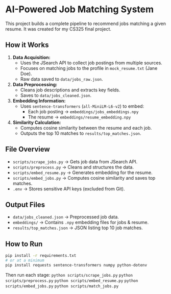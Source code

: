 # AI-Powered Job Matching System
This project builds a complete pipeline to recommend jobs matching a given resume.
It was created for my CS325 final project.

## How it Works
1. **Data Acquisition:**
    - Uses the JSearch API to collect job postings from multiple sources.
    - Focuses on matching jobs to the profile in `mock_resume.txt` (Jane Doe).
    - Raw data saved to `data/jobs_raw.json`.
2. **Data Preprocessing:**
    - Cleans job descriptions and extracts key fields.
    - Saves to `data/jobs_cleaned.json`.
3. **Embedding Information:**
    - Uses `sentence-transformers` (`all-MiniLM-L6-v2`) to embed:
        - Each job posting → `embeddings/jobs_embeddings.npy`
        - The resume → `embeddings/resume_embedding.npy`
4. **Similarity Calculation:**
    - Computes cosine similarity between the resume and each job.
    - Outputs the top 10 matches to `results/top_matches.json`.

## File Overview
- `scripts/scrape_jobs.py` → Gets job data from JSearch API.
- `scripts/preprocess.py` → Cleans and structures the data.
- `scripts/embed_resume.py` → Generates embedding for the resume.
- `scripts/embed_jobs.py` → Computes cosine similarity and saves top matches.
- `.env` → Stores sensitive API keys (excluded from Git).

## Output Files
- `data/jobs_cleaned.json` → Preprocessed job data.
- `embeddings/` → Contains `.npy` embedding files for jobs & resume.
- `results/top_matches.json` → JSON listing top 10 job matches.

## How to Run
```bash
pip install -r requirements.txt
# or at a minimum
pip install requests sentence-transformers numpy python-dotenv
```
Then run each stage:
`python scripts/scrape_jobs.py`
`python scripts/preprocess.py`
`python scripts/embed_resume.py`
`python scripts/embed_jobs.py`
`python scripts/match_jobs.py`